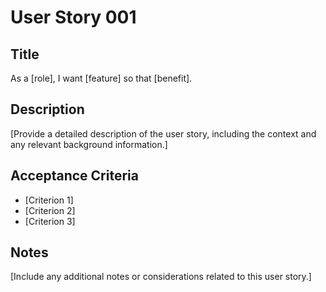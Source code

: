 # User Story 001

## Title
As a [role], I want [feature] so that [benefit].

## Description
[Provide a detailed description of the user story, including the context and any relevant background information.]

## Acceptance Criteria
- [Criterion 1]
- [Criterion 2]
- [Criterion 3]

## Notes
[Include any additional notes or considerations related to this user story.]